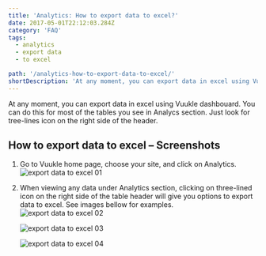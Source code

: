 ```yaml
---
title: 'Analytics: How to export data to excel?'
date: 2017-05-01T22:12:03.284Z
category: 'FAQ'
tags:
  - analytics
  - export data
  - to excel

path: '/analytics-how-to-export-data-to-excel/'
shortDescription: 'At any moment, you can export data in excel using Vuukle dashbouard. '
---
```


At any moment, you can export data in excel using Vuukle dashbouard. You can do this for most of the tables you see in Analycs section. Just look for tree-lines icon on the right side of the header.

## How to export data to excel – Screenshots

1. Go to Vuukle home page, choose your site, and click on Analytics.
   ![export data to excel 01](/img/analytics-how-to-export-data-to-excel-img-1.png)

2. When viewing any data under Analytics section, clicking on three-lined icon on the right side of the table header will give you options to export data to excel. See images bellow for examples. ![export data to excel 02](/img/analytics-how-to-export-data-to-excel-img-2.png)

   ![export data to excel 03](/img/analytics-how-to-export-data-to-excel-img-3.png)

   ![export data to excel 04](/img/analytics-how-to-export-data-to-excel-img-4.png)

   ​

   ​
